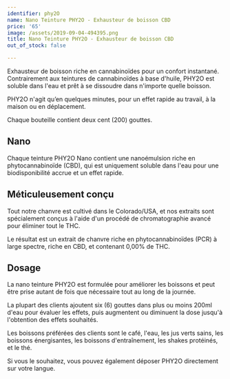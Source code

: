 ```yaml
---
identifier: phy2O
name: Nano Teinture PHY2O - Exhausteur de boisson CBD
price: '65'
image: /assets/2019-09-04-494395.png
title: Nano Teinture PHY2O - Exhausteur de boisson CBD
out_of_stock: false

---
```

Exhausteur de boisson riche en cannabinoïdes pour un confort instantané.
Contrairement aux teintures de cannabinoïdes à base d'huile, PHY2O est soluble dans l'eau et prêt à se dissoudre dans n'importe quelle boisson.

<!-- more -->

PHY2O n'agit qu’en quelques minutes, pour un effet rapide au travail, à la maison ou en déplacement.

Chaque bouteille contient deux cent (200) gouttes.

## Nano

Chaque teinture PHY2O Nano contient une nanoémulsion riche en phytocannabinoïde (CBD), qui est uniquement soluble dans l'eau pour une biodisponibilité accrue et un effet rapide.

## Méticuleusement conçu

Tout notre chanvre est cultivé dans le Colorado/USA, et nos extraits sont spécialement conçus à l'aide d'un procédé de chromatographie avancé pour éliminer tout le THC.

Le résultat est un extrait de chanvre riche en phytocannabinoïdes (PCR) à large spectre, riche en CBD, et contenant 0,00% de THC.

## Dosage
 
La nano teinture PHY2O est formulée pour améliorer les boissons et peut être prise autant de fois que nécessaire tout au long de la journée.

La plupart des clients ajoutent six (6) gouttes dans plus ou moins 200ml d'eau pour évaluer les effets, puis augmentent ou diminuent la dose jusqu'à l'obtention des effets souhaités.

Les boissons préférées des clients sont le café, l'eau, les jus verts sains, les boissons énergisantes, les boissons d'entraînement, les shakes protéinés, et le thé.

Si vous le souhaitez, vous pouvez également déposer PHY2O directement sur votre langue.

